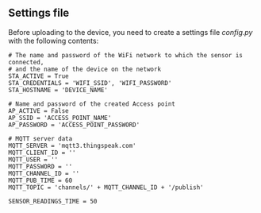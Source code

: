 ## Settings file
Before uploading to the device, you need to create a settings file *config.py* with the following contents:
```
# The name and password of the WiFi network to which the sensor is connected,
# and the name of the device on the network
STA_ACTIVE = True
STA_CREDENTIALS = 'WIFI_SSID', 'WIFI_PASSWORD'
STA_HOSTNAME = 'DEVICE_NAME'

# Name and password of the created Access point
AP_ACTIVE = False
AP_SSID = 'ACCESS_POINT_NAME'
AP_PASSWORD = 'ACCESS_POINT_PASSWORD'

# MQTT server data
MQTT_SERVER = 'mqtt3.thingspeak.com'
MQTT_CLIENT_ID = ''
MQTT_USER = ''
MQTT_PASSWORD = ''
MQTT_CHANNEL_ID = ''
MQTT_PUB_TIME = 60
MQTT_TOPIC = 'channels/' + MQTT_CHANNEL_ID + '/publish'

SENSOR_READINGS_TIME = 50
```